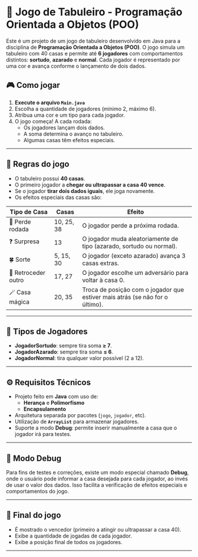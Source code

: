 # 🧩 Jogo de Tabuleiro - Programação Orientada a Objetos (POO)

Este é um projeto de um jogo de tabuleiro desenvolvido em Java para a disciplina de **Programação Orientada a Objetos (POO)**. O jogo simula um tabuleiro com 40 casas e permite até **6 jogadores** com comportamentos distintos: **sortudo**, **azarado** e **normal**. Cada jogador é representado por uma cor e avança conforme o lançamento de dois dados.

## 🎮 Como jogar

1. **Execute o arquivo `Main.java`** 
2. Escolha a quantidade de jogadores (mínimo 2, máximo 6).
3. Atribua uma cor e um tipo para cada jogador.
4. O jogo começa! A cada rodada:
   - Os jogadores lançam dois dados.
   - A soma determina o avanço no tabuleiro.
   - Algumas casas têm efeitos especiais.

---

## 🧠 Regras do jogo

- O tabuleiro possui **40 casas**.
- O primeiro jogador a **chegar ou ultrapassar a casa 40 vence**.
- Se o jogador **tirar dois dados iguais**, ele joga novamente.
- Os efeitos especiais das casas são:

| Tipo de Casa      | Casas             | Efeito |
|-------------------|-------------------|--------|
| 🛑 Perde rodada    | 10, 25, 38         | O jogador perde a próxima rodada. |
| ❓ Surpresa        | 13                | O jogador muda aleatoriamente de tipo (azarado, sortudo ou normal). |
| 🍀 Sorte           | 5, 15, 30         | O jogador (exceto azarado) avança 3 casas extras. |
| 🔁 Retroceder outro| 17, 27            | O jogador escolhe um adversário para voltar à casa 0. |
| 🪄 Casa mágica     | 20, 35            | Troca de posição com o jogador que estiver mais atrás (se não for o último). |

---

## 🧬 Tipos de Jogadores

- **JogadorSortudo**: sempre tira soma **≥ 7**.
- **JogadorAzarado**: sempre tira soma **≤ 6**.
- **JogadorNormal**: tira qualquer valor possível (2 a 12).

---

## ⚙️ Requisitos Técnicos

- Projeto feito em **Java** com uso de:
  - **Herança** e **Polimorfismo**
  - **Encapsulamento**
- Arquitetura separada por pacotes (`jogo`, `jogador`, etc).
- Utilização de **`ArrayList`** para armazenar jogadores.
- Suporte a modo **Debug**: permite inserir manualmente a casa que o jogador irá para testes.

---

## 🧪 Modo Debug

Para fins de testes e correções, existe um modo especial chamado **Debug**, onde o usuário pode informar a casa desejada para cada jogador, ao invés de usar o valor dos dados. Isso facilita a verificação de efeitos especiais e comportamentos do jogo.

---

## 🏁 Final do jogo

- É mostrado o vencedor (primeiro a atingir ou ultrapassar a casa 40).
- Exibe a quantidade de jogadas de cada jogador.
- Exibe a posição final de todos os jogadores.

---


